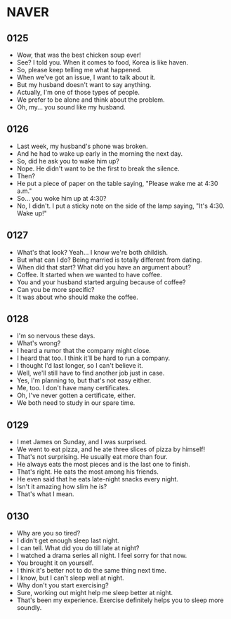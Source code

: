 # NAVER

## 0125

- Wow, that was the best chicken soup ever!
- See? I told you. When it comes to food, Korea is like haven.
- So, please keep telling me what happened.
- When we've got an issue, I want to talk about it.
- But my husband doesn't want to say anything.
- Actually, I'm one of those types of people.
- We prefer to be alone and think about the problem.
- Oh, my... you sound like my husband.

## 0126

- Last week, my husband's phone was broken.
- And he had to wake up early in the morning the next day.
- So, did he ask you to wake him up?
- Nope. He didn't want to be the first to break the silence.
- Then?
- He put a piece of paper on the table saying, "Please wake me at 4:30 a.m."
- So... you woke him up at 4:30?
- No, I didn't. I put a sticky note on the side of the lamp saying, "It's 4:30. Wake up!"

## 0127

- What's that look? Yeah... I know we're both childish.
- But what can I do? Being married is totally different from dating.
- When did that start? What did you have an argument about?
- Coffee. It started when we wanted to have coffee.
- You and your husband started arguing because of coffee?
- Can you be more specific?
- It was about who should make the coffee.

## 0128

- I'm so nervous these days.
- What's wrong?
- I heard a rumor that the company might close.
- I heard that too. I think it'll be hard to run a company.
- I thought I'd last longer, so I can't believe it.
- Well, we'll still have to find another job just in case.
- Yes, I'm planning to, but that's not easy either.
- Me, too. I don't have many certificates.
- Oh, I've never gotten a certificate, either.
- We both need to study in our spare time.

## 0129

- I met James on Sunday, and I was surprised.
- We went to eat pizza, and he ate three slices of pizza by himself!
- That's not surprising. He usually eat more than four.
- He always eats the most pieces and is the last one to finish.
- That's right. He eats the most among his friends.
- He even said that he eats late-night snacks every night.
- Isn't it amazing how slim he is?
- That's what I mean.

## 0130

- Why are you so tired?
- I didn't get enough sleep last night.
- I can tell. What did you do till late at night?
- I watched a drama series all night. I feel sorry for that now.
- You brought it on yourself.
- I think it's better not to do the same thing next time.
- I know, but I can't sleep well at night.
- Why don't you start exercising?
- Sure, working out might help me sleep better at night.
- That's been my experience. Exercise definitely helps you to sleep more soundly.


